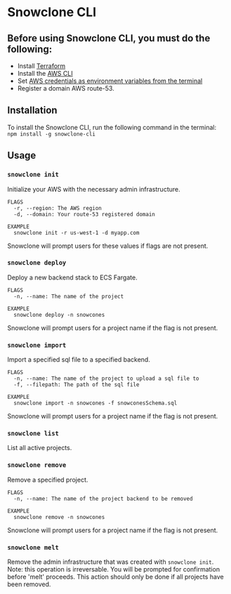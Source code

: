 # Snowclone CLI

## Before using Snowclone CLI, you must do the following:

- Install [Terraform](https://developer.hashicorp.com/terraform/install)
- Install the [AWS CLI](https://docs.aws.amazon.com/cli/latest/userguide/getting-started-install.html)
- Set [AWS credentials as environment variables from the terminal](https://docs.aws.amazon.com/cli/latest/userguide/cli-configure-envvars.html)
- Register a domain AWS route-53.


## Installation

To install the Snowclone CLI, run the following command in the terminal: </br>
`npm install -g snowclone-cli`

## Usage

### `snowclone init`

Initialize your AWS with the necessary admin infrastructure. </br>

```
FLAGS
  -r, --region: The AWS region
  -d, --domain: Your route-53 registered domain

EXAMPLE
  snowclone init -r us-west-1 -d myapp.com
```
Snowclone will prompt users for these values if flags are not present. 

### `snowclone deploy`

Deploy a new backend stack to ECS Fargate. </br>

```
FLAGS
  -n, --name: The name of the project

EXAMPLE
  snowclone deploy -n snowcones
```
Snowclone will prompt users for a project name if the flag is not present. 

### `snowclone import`

Import a specified sql file to a specified backend. </br>

```
FLAGS
  -n, --name: The name of the project to upload a sql file to
  -f, --filepath: The path of the sql file

EXAMPLE
  snowclone import -n snowcones -f snowconesSchema.sql
```
Snowclone will prompt users for a project name if the flag is not present. 

### `snowclone list`

List all active projects.

### `snowclone remove`

Remove a specified project.

```
FLAGS
  -n, --name: The name of the project backend to be removed

EXAMPLE
  snowclone remove -n snowcones
```
Snowclone will prompt users for a project name if the flag is not present. 

### `snowclone melt`
Remove the admin infrastructure that was created with `snowclone init`. Note: this operation is irreversable. You will be prompted for confirmation before 'melt' proceeds. This action should only be done if all projects have been removed.

